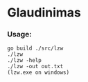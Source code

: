 # Glaudinimas

### Usage:
```
go build ./src/lzw
./lzw
./lzw -help
./lzw -out out.txt
(lzw.exe on windows)
```
